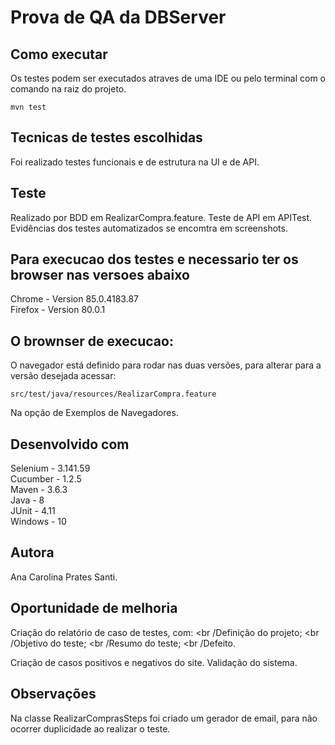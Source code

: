Prova de QA da DBServer
==================
Como executar
------------------
Os testes podem ser executados atraves de uma IDE ou pelo terminal com o comando na raiz do projeto.

    mvn test

Tecnicas de testes escolhidas
------------------
Foi realizado testes funcionais e de estrutura na UI e de API.

Teste
------------------
Realizado por BDD em RealizarCompra.feature.
Teste de API em APITest.
Evidências dos testes automatizados se encomtra em screenshots.

Para execucao dos testes e necessario ter os browser nas versoes abaixo
------------------
Chrome - Version 85.0.4183.87
<br />Firefox - Version 80.0.1

O brownser de execucao:
 ------------------
O navegador está definido para rodar nas duas versões, para alterar para a versão desejada acessar:

    src/test/java/resources/RealizarCompra.feature

Na opção de Exemplos de Navegadores.

Desenvolvido com
------------------
Selenium - 3.141.59 
<br />Cucumber - 1.2.5 
<br />Maven - 3.6.3 
<br />Java - 8 
<br />JUnit - 4.11 
<br />Windows - 10 

Autora
------------------
Ana Carolina Prates Santi.

Oportunidade de melhoria
------------------
Criação do relatório de caso de testes, com:
<br /Definição do projeto;
<br /Objetivo do teste;
<br /Resumo do teste;
<br /Defeito.

Criação de casos positivos e negativos do site.
Validação do sistema.

Observações
------------------
Na classe RealizarComprasSteps foi criado um gerador de email, para não ocorrer duplicidade ao realizar o teste.
